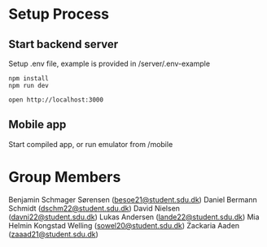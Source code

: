 # Setup Process

## Start backend server
Setup .env file, example is provided in /server/.env-example

```
npm install
npm run dev
```

```
open http://localhost:3000
```

## Mobile app
Start compiled app, or run emulator from /mobile


# Group Members
Benjamin Schmager Sørensen (besoe21@student.sdu.dk)
Daniel Bermann Schmidt (dschm22@student.sdu.dk)
David Nielsen (davni22@student.sdu.dk)
Lukas Andersen (lande22@student.sdu.dk)
Mia Helmin Kongstad Welling (sowel20@student.sdu.dk)
Zackaria Aaden (zaaad21@student.sdu.dk)